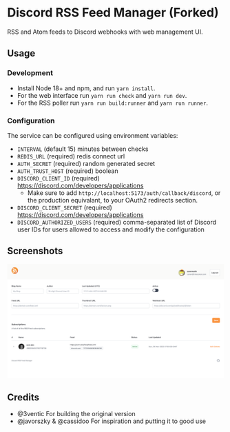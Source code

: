 # Discord RSS Feed Manager (Forked)

RSS and Atom feeds to Discord webhooks with web management UI.

## Usage

### Development

- Install Node 18+ and npm, and run `yarn install`.
- For the web interface run `yarn run check` and `yarn run dev`.
- For the RSS poller run `yarn run build:runner` and `yarn run runner`.

### Configuration

The service can be configured using environment variables:

- `INTERVAL` (default 15) minutes between checks
- `REDIS_URL` (required) redis connect url
- `AUTH_SECRET` (required) random generated secret
- `AUTH_TRUST_HOST` (required) boolean
- `DISCORD_CLIENT_ID` (required) https://discord.com/developers/applications
  - Make sure to add `http://localhost:5173/auth/callback/discord`, or the production equivalant, to your OAuth2 redirects section.
- `DISCORD_CLIENT_SECRET` (required) https://discord.com/developers/applications
- `DISCORD_AUTHORIZED_USERS` (required) comma-separated list of Discord user IDs for users allowed to access and modify the configuration

## Screenshots

![](./static/discord-rss.png)

## Credits

- @3ventic For building the original version
- @javorszky & @cassidoo For inspiration and putting it to good use
